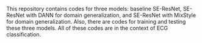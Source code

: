 This repository contains codes for three models: baseline SE-ResNet, SE-ResNet with DANN for domain generalization, and SE-ResNet with MixStyle for domain generalization. Also, there are codes for training and testing these three models. All of these codes are in the context of ECG classification.
